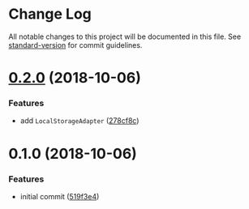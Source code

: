 # Change Log

All notable changes to this project will be documented in this file. See [standard-version](https://github.com/conventional-changelog/standard-version) for commit guidelines.

<a name="0.2.0"></a>
# [0.2.0](https://github.com/reinventing-wheels/stores/compare/v0.1.0...v0.2.0) (2018-10-06)


### Features

* add `LocalStorageAdapter` ([278cf8c](https://github.com/reinventing-wheels/stores/commit/278cf8c))



<a name="0.1.0"></a>
# 0.1.0 (2018-10-06)


### Features

* initial commit ([519f3e4](https://github.com/reinventing-wheels/stores/commit/519f3e4))
